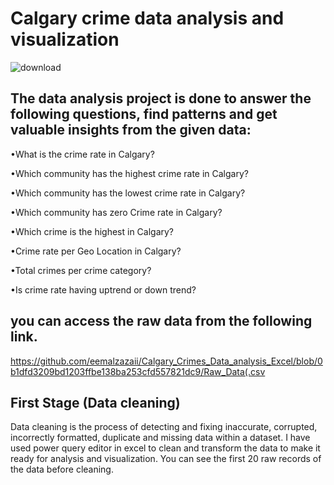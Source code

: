 # Calgary crime data analysis and visualization
![download](https://github.com/user-attachments/assets/d782c344-33a4-48d4-989e-e0ce0c6d7f85)
## The data analysis project is done to answer the following questions, find patterns and get valuable insights from the given data:
•What is the crime rate in Calgary?

•Which community has the highest crime rate in Calgary?

•Which community has the lowest crime rate in Calgary?

•Which community has zero Crime rate in Calgary?

•Which crime is the highest in Calgary?

•Crime rate per Geo Location in Calgary?

•Total crimes per crime category?

•Is crime rate having uptrend or down trend?

## you can access the raw data from the following link.
https://github.com/eemalzazaii/Calgary_Crimes_Data_analysis_Excel/blob/0b1dfd3209bd1203ffbe138ba253cfd557821dc9/Raw_Data(.csv 
## First Stage (Data cleaning)
Data cleaning is the process of detecting and fixing inaccurate, corrupted, incorrectly formatted, duplicate and missing data within a dataset. I have used power query editor in excel to clean and transform the data to make it ready for analysis and visualization. You can see the first 20 raw records of the data before cleaning.

